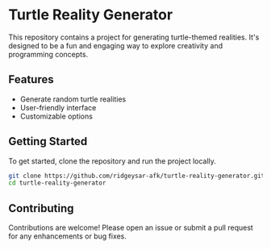 # Turtle Reality Generator

This repository contains a project for generating turtle-themed realities. It's designed to be a fun and engaging way to explore creativity and programming concepts.

## Features
- Generate random turtle realities
- User-friendly interface
- Customizable options

## Getting Started
To get started, clone the repository and run the project locally.

```bash
git clone https://github.com/ridgeysar-afk/turtle-reality-generator.git
cd turtle-reality-generator
```

## Contributing
Contributions are welcome! Please open an issue or submit a pull request for any enhancements or bug fixes.